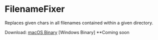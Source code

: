 # FilenameFixer
Replaces given chars in all filenames contained within a given directory.

Download:
[macOS Binary](https://github.com/jonathannwinters/FilenameFixer/raw/main/FilenameFixer)
[Windows Binary] **Coming soon
